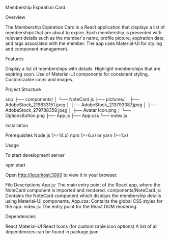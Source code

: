 Membership Expiration Card

Overview

The Membership Expiration Card is a React application that displays a list of memberships that are about to expire. Each membership is presented with relevant details such as the member's name, profile picture, expiration date, and tags associated with the member. The app uses Material-UI for styling and component management.

Features

Display a list of memberships with details.
Highlight memberships that are expiring soon.
Use of Material-UI components for consistent styling.
Customizable icons and images.

Project Structure

src/
├── components/
│   └── NoteCard.js
├── pictures/
│   ├── AdobeStock_219633151.jpeg
│   ├── AdobeStock_213793387.jpeg
│   ├── AdobeStock_279788359.jpeg
│   ├── Avatar Icon.png
│   └── OptionsButton.png
├── App.js
├── App.css
└── index.js

Installation

Prerequisites
Node.js (>=14.x)
npm (>=6.x) or yarn (>=1.x)

Usage

To start development server

npm start

Open [http://localhost:3000](http://localhost:3000) to view it in your browser.

File Descriptions
App.js: The main entry point of the React app, where the NoteCard component is imported and rendered.
components/NoteCard.js: Contains the NoteCard component which displays the membership details using Material-UI components.
App.css: Contains the global CSS styles for the app.
index.js: The entry point for the React DOM rendering.

Dependencies

React
Material-UI
React Icons (for customizable icon options)
A list of all dependencies can be found in package.json
